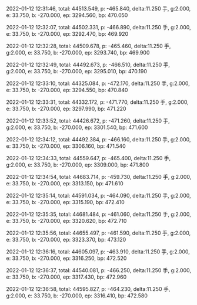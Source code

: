 2022-01-12 12:31:46, total: 44513.549, p: -465.840, delta:11.250 手, g:2.000, e: 33.750, b: -270.000, ep: 3294.560, bp: 470.050

2022-01-12 12:32:07, total: 44502.331, p: -466.890, delta:11.250 手, g:2.000, e: 33.750, b: -270.000, ep: 3292.470, bp: 469.920

2022-01-12 12:32:28, total: 44509.678, p: -465.460, delta:11.250 手, g:2.000, e: 33.750, b: -270.000, ep: 3293.740, bp: 469.900

2022-01-12 12:32:49, total: 44492.673, p: -466.510, delta:11.250 手, g:2.000, e: 33.750, b: -270.000, ep: 3295.010, bp: 470.190

2022-01-12 12:33:10, total: 44325.084, p: -472.170, delta:11.250 手, g:2.000, e: 33.750, b: -270.000, ep: 3294.550, bp: 470.840

2022-01-12 12:33:31, total: 44332.172, p: -471.770, delta:11.250 手, g:2.000, e: 33.750, b: -270.000, ep: 3297.990, bp: 471.220

2022-01-12 12:33:52, total: 44426.672, p: -471.260, delta:11.250 手, g:2.000, e: 33.750, b: -270.000, ep: 3301.540, bp: 471.600

2022-01-12 12:34:12, total: 44492.384, p: -466.160, delta:11.250 手, g:2.000, e: 33.750, b: -270.000, ep: 3306.160, bp: 471.540

2022-01-12 12:34:33, total: 44559.647, p: -465.400, delta:11.250 手, g:2.000, e: 33.750, b: -270.000, ep: 3309.000, bp: 471.800

2022-01-12 12:34:54, total: 44683.714, p: -459.730, delta:11.250 手, g:2.000, e: 33.750, b: -270.000, ep: 3313.150, bp: 471.610

2022-01-12 12:35:14, total: 44591.034, p: -464.090, delta:11.250 手, g:2.000, e: 33.750, b: -270.000, ep: 3315.190, bp: 472.410

2022-01-12 12:35:35, total: 44681.484, p: -461.060, delta:11.250 手, g:2.000, e: 33.750, b: -270.000, ep: 3320.620, bp: 472.710

2022-01-12 12:35:56, total: 44655.497, p: -461.590, delta:11.250 手, g:2.000, e: 33.750, b: -270.000, ep: 3323.370, bp: 473.120

2022-01-12 12:36:16, total: 44605.097, p: -463.910, delta:11.250 手, g:2.000, e: 33.750, b: -270.000, ep: 3316.250, bp: 472.520

2022-01-12 12:36:37, total: 44540.081, p: -466.250, delta:11.250 手, g:2.000, e: 33.750, b: -270.000, ep: 3317.430, bp: 472.960

2022-01-12 12:36:58, total: 44595.827, p: -464.230, delta:11.250 手, g:2.000, e: 33.750, b: -270.000, ep: 3316.410, bp: 472.580